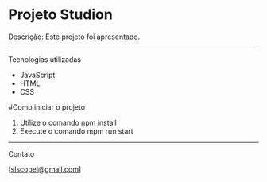 # Projeto Studion

Descrição: Este projeto foi apresentado.

-------

Tecnologias utilizadas

- JavaScript
- HTML
- CSS

#Como iniciar o projeto

1. Utilize o comando npm install
2. Execute o comando mpm run start

-----

Contato

[slscopel@gmail.com]

